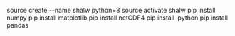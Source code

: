 source create --name shalw python=3
source activate shalw
pip install numpy
pip install matplotlib
pip install netCDF4
pip install ipython
pip install pandas